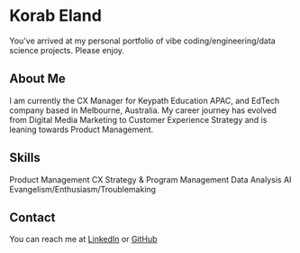 # Korab Eland
You've arrived at my personal portfolio of vibe coding/engineering/data science projects. Please enjoy. 

## About Me
I am currently the CX Manager for Keypath Education APAC, and EdTech company based in Melbourne, Australia. My career journey has evolved from Digital Media Marketing to Customer Experience Strategy and is leaning towards Product Management. 

## Skills
Product Management
CX Strategy & Program Management
Data Analysis
AI Evangelism/Enthusiasm/Troublemaking

## Contact
You can reach me at [LinkedIn](www.linkedin.com/in/korabeland) or [GitHub](github.com/korabeland)
